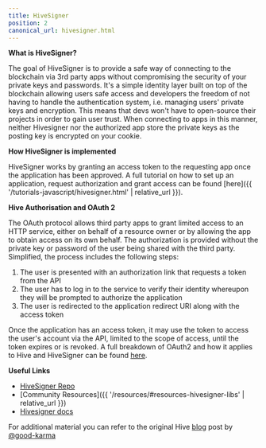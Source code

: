 ```yaml
---
title: HiveSigner
position: 2
canonical_url: hivesigner.html
---
```


**What is HiveSigner?**

The goal of HiveSigner is to provide a safe way of connecting to the blockchain via 3rd party apps without compromising the security of your private keys and passwords. It's a simple identity layer built on top of the blockchain allowing users safe access and developers the freedom of not having to handle the authentication system, i.e. managing users' private keys and encryption. This means that devs won't have to open-source their projects in order to gain user trust. When connecting to apps in this manner, neither Hivesigner nor the authorized app store the private keys as the posting key is encrypted on your cookie.

**How HiveSigner is implemented**

HiveSigner works by granting an access token to the requesting app once the application has been approved.
A full tutorial on how to set up an application, request authorization and grant access can be found [here]({{ '/tutorials-javascript/hivesigner.html' | relative_url }}).

**Hive Authorisation and OAuth 2**

The OAuth protocol allows third party apps to grant limited access to an HTTP service, either on behalf of a resource owner or by allowing the app to obtain access on its own behalf. The authorization is provided without the private key or password of the user being shared with the third party.
Simplified, the process includes the following steps:

1.  The user is presented with an authorization link that requests a token from the API
2.  The user has to log in to the service to verify their identity whereupon they will be prompted to authorize the application
3.  The user is redirected to the application redirect URI along with the access token

Once the application has an access token, it may use the token to access the user's account via the API, limited to the scope of access, until the token expires or is revoked.
A full breakdown of OAuth2 and how it applies to Hive and HiveSigner can be found [here](https://github.com/ledgerconnect/hivesigner/wiki/OAuth-2#code-authorization-flow).

**Useful Links**

*   [HiveSigner Repo](https://github.com/ledgerconnect/hivesigner)
*   [Community Resources]({{ '/resources/#resources-hivesigner-libs' | relative_url }})
*   [Hivesigner docs](https://docs.hivesigner.com)

For additional material you can refer to the original Hive [blog](https://hive.blog/hive/@good-karma/hivesigner-released-and-ready) post by [@good-karma](https://hive.blog/)
